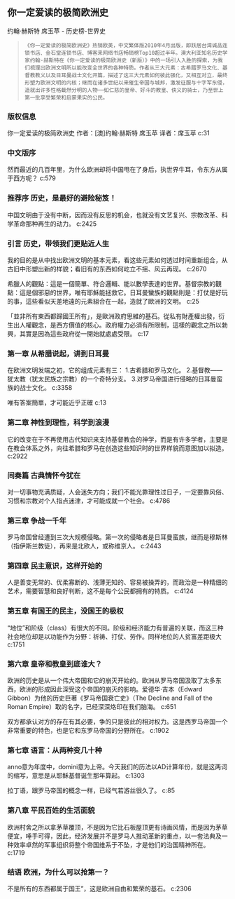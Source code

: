 ## 你一定爱读的极简欧洲史

约翰·赫斯特 席玉苹  -  历史榜-世界史

>     《你一定爱读的极简欧洲史》热销欧美，中文繁体版2010年4月出版，即跃居台湾诚品连锁书店、金石堂连锁书店、博客来网络书店畅销榜Top10超过半年。澳大利亚知名历史学家约翰·赫斯特在《你一定爱读的极简欧洲史（新版）》中的一场引人入胜的探索，为我们梳理出欧洲文明所以能改变全世界的各种特质。作者从三大元素：古希腊罗马文化、基督教教义以及日耳曼战士文化开篇，描述了这三大元素如何彼此强化，又相互对立，最终形塑为欧洲文明的内核；继而在诸多世纪以来催生帝国与城邦，激发征服与十字军东侵，造就出许多性格截然分明的人物──如仁慈的皇帝、好斗的教皇、侠义的骑士，乃至世上第一批享受繁荣和启蒙果实的公民。

### 版权信息

你一定爱读的极简欧洲史
作者：[澳]约翰·赫斯特 席玉苹
译者：席玉苹 c:31

### 中文版序

然而最近的几百年里，为什么欧洲却将中国甩在了身后，执世界牛耳，令东方从属于西方呢？ c:579

### 推荐序 历史，是最好的避险秘笈！

中国文明由于没有中断，因而没有反思的机会，也就没有文艺复兴、宗教改革、科学革命那种再生的动力。 c:2425

### 引言 历史，带领我们更贴近人生

我的目的是从中找出欧洲文明的基本元素，看这些元素如何透过时间重新组合，从古旧中形塑出新的样貌；看旧有的东西如何屹立不摇、风云再现。 c:2670

希臘人的觀點：這是一個簡單、符合邏輯、能以數學表達的世界。基督宗教的觀點：這是個邪惡的世界，唯有耶穌能拯救它。日耳曼蠻族的觀點則是：打仗是好玩的事，這些看似天差地遠的元素組合在一起，造就了歐洲的文明。 
 c:25

「並非所有東西都歸國王所有」，是歐洲政府思維的基石。從私有財產權出發，衍生出人權觀念，是西方價值的核心。政府權力必須有所限制，這樣的觀念之所以勃興，其實是因為這些政府從一開始就處處受限。 
 c:17

### 第一章 从希腊说起，讲到日耳曼

在欧洲文明发端之初，它的组成元素有三：
1.古希腊和罗马文化。
2.基督教——犹太教（犹太民族之宗教）的一个奇特分支。
3.对罗马帝国进行侵略的日耳曼蛮族的战士文化。 c:3358

唯有答案簡單，才可能近乎正確 c:13

### 第二章 神性到理性，科学到浪漫

它的改变在于不再使用古代知识来支持基督教会的神学，而是有许多学者，主要是在教会体系之外，向往希腊和罗马在创造这些知识时的世界样貌而意图加以拟造。 c:2922

### 间奏篇 古典情怀今犹在

对一切事物充满质疑，人会迷失方向；我们不能光靠理性过日子，一定要靠风俗、习惯和宗教对个人指点迷津，才可能成就一个社会。 c:4786

### 第三章 争战一千年

罗马帝国曾经遭到三次大规模侵略。第一次的侵略者是日耳曼蛮族，继而是穆斯林（指伊斯兰教徒），再来是北欧人，或称维京人。 c:2443

### 第四章 民主意识，这样开始的

人是善变无常的、优柔寡断的、浅薄无知的、容易被操弄的，而政治是一种精细的艺术，需要智慧和良好判断，这不是每个公民都拥有的特质。 c:4124

### 第五章 有国王的民主，没国王的极权

“地位”和阶级（class）有很大的不同。阶级和经济能力有普遍的关联，而这三种社会地位却是以功能作为分野：祈祷、打仗、劳作。同样地位的人贫富差距极大 c:1751

### 第六章 皇帝和教皇到底谁大？

欧洲的历史是从一个伟大帝国和它的崩灭开始的。欧洲从罗马帝国汲取了太多东西，欧洲的形成因此深受这个帝国的崩灭的影响。爱德华·吉本（Edward Gibbon）为他的历史巨著《罗马帝国衰亡史》（The Decline and Fall of the Roman Empire）取的名字，已经深深烙印在我们脑海。 c:651

双方都承认对方的存在有其必要，争的只是彼此的相对权力。这是西罗马帝国一个非常重要的特色，也是它和东罗马帝国的分野所在。
 c:1902

### 第七章 语言：从两种变几十种

anno意为年度中，domini意为上帝。今天我们的历法以AD计算年份，就是这两词的缩写，意思是从耶稣基督诞生那年算起。 c:1303

拉丁语，跟罗马帝国的概念一样，已经气若游丝很久了。 c:85

### 第八章 平民百姓的生活面貌

欧洲村舍之所以拿茅草覆顶，不是因为它比石板屋顶更有诗画风情，而是因为茅草便宜，唾手可得，因此，经济发展并不是罗马人推动革新的重点，以一套法典及一种效率卓然的军事组织将整个帝国维系于不坠，才是他们的治国精神所在。 c:1719

### 结语 欧洲，为什么可以抢第一？

不是所有的东西都属于国王”，这是欧洲自由和繁荣的基石。 c:2306
